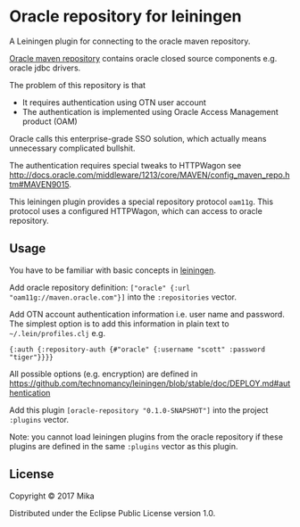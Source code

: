 # Oracle repository for leiningen

A Leiningen plugin for connecting to the oracle maven repository.

[Oracle maven repository] contains oracle closed source components e.g. oracle jdbc drivers.

The problem of this repository is that
 - It requires authentication using OTN user account
 - The authentication is implemented using Oracle Access Management product (OAM)
 
Oracle calls this enterprise-grade SSO solution, which actually means unnecessary complicated bullshit.

The authentication requires special tweaks to HTTPWagon see <http://docs.oracle.com/middleware/1213/core/MAVEN/config_maven_repo.htm#MAVEN9015>.

This leiningen plugin provides a special repository protocol `oam11g`. 
This protocol uses a configured HTTPWagon, which can access to oracle repository.

## Usage

You have to be familiar with basic concepts in [leiningen].

Add oracle repository definition: `["oracle" {:url "oam11g://maven.oracle.com"}]` 
into the `:repositories` vector. 

Add OTN account authentication information i.e. user name and password. 
The simplest option is to add this information in plain text to `~/.lein/profiles.clj` e.g.

`{:auth {:repository-auth {#"oracle" {:username "scott"
                                      :password "tiger"}}}}`

All possible options (e.g. encryption) are defined in <https://github.com/technomancy/leiningen/blob/stable/doc/DEPLOY.md#authentication>

Add this plugin `[oracle-repository "0.1.0-SNAPSHOT"]` into the project `:plugins` vector.

Note: you cannot load leiningen plugins from the oracle repository 
if these plugins are defined in the same `:plugins` vector as this plugin.

## License

Copyright © 2017 Mika

Distributed under the Eclipse Public License version 1.0.

[Oracle maven repository]: https://maven.oracle.com/
[leiningen]: https://leiningen.org/